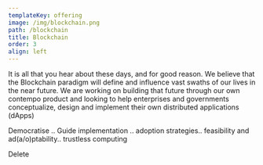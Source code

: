 ```yaml
---
templateKey: offering
image: /img/blockchain.png
path: /blockchain
title: Blockchain
order: 3
align: left
---
```

It is all that you hear about these days, and for good reason. We believe that the Blockchain paradigm will define and influence vast swaths of our lives in the near future. We are working on building that future through our own contempo product and looking to help enterprises and governments conceptualize, design and implement their own distributed applications (dApps)

Democratise .. Guide implementation .. adoption strategies.. feasibility and ad(a/o)ptability.. trustless computing

Delete
